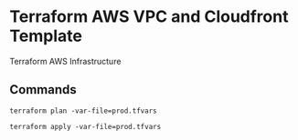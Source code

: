 # Terraform AWS VPC and Cloudfront Template

Terraform AWS Infrastructure

## Commands

```
terraform plan -var-file=prod.tfvars
```

```
terraform apply -var-file=prod.tfvars
```

